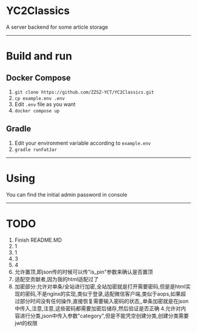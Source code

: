 # YC2Classics

A server backend for some article storage

---

# Build and run
## Docker Compose

1. `git clone https://github.com/ZZSZ-YCT/YC2Classics.git`
2. `cp example.env .env`
3. Edit `.env` file as you want
4. `docker compose up`

## Gradle

1. Edit your environment variable according to `example.env`
2. `gradle runFatJar`

---

# Using

You can find the initial admin password in console

---

# TODO

1. Finish README.MD
2. 1
3. 1
4. 3
5. 4
6. 允许置顶,即json传的时候可以传"is_pin"参数来确认是否置顶
7. 适配空贡献者,因为我的html适配过了
8. 加密部分:允许对单条/全站进行加密,全站加密就是打开需要密码,但是是html实现的密码,不是nginx的实现,类似于登录,适配微信客户端,类似于aops,如果超过部分时间没有任何操作,直接恢复需要输入密码的状态,,单条加密就是在json中传入,注意,注意,这些密码都需要加密后储存,然后验证是否正确
   4.允许对内容进行分类,json中传入参数"category",但是不能凭空创建分类,创建分类需要jwt的权限